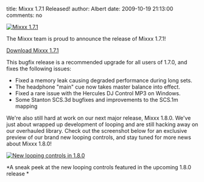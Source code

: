 title: Mixxx 1.7.1 Released!
author: Albert
date: 2009-10-19 21:13:00
comments: no

[![Mixxx 1.7.1]({static}/images/news/Picture-5.png)]({static}/images/news/Picture-5.png)

The Mixxx team is proud to announce the release of Mixxx 1.7.1!

[Download Mixxx 1.7.1]({filename}/pages/download.md)

This bugfix release is a recommended upgrade for all users of 1.7.0, and fixes the following issues:

-   Fixed a memory leak causing degraded performance during long sets.
-   The headphone "main" cue now takes master balance into effect.
-   Fixed a rare issue with the Hercules DJ Control MP3 on Windows.
-   Some Stanton SCS.3d bugfixes and improvements to the SCS.1m mapping

We're also still hard at work on our next major release, Mixxx 1.8.0.
We've just about wrapped up development of looping and are still hacking away on our overhauled library.
Check out the screenshot below for an exclusive preview of our brand new looping controls, and stay tuned for more news about Mixxx 1.8.0!

[![New looping controls in 1.8.0]({static}/images/news/Picture-9.png)]({static}/images/news/Picture-9.png)

*A sneak peek at the new looping controls featured in the upcoming 1.8.0 release *
